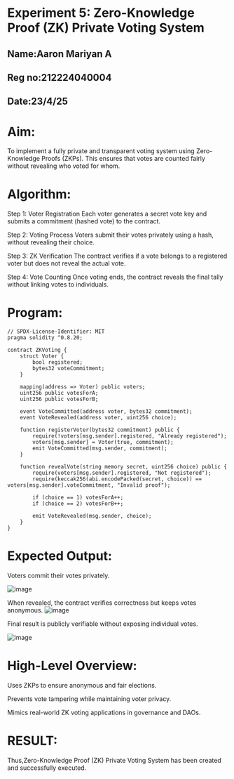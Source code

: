 # Experiment 5: Zero-Knowledge Proof (ZK) Private Voting System
## Name:Aaron Mariyan A
## Reg no:212224040004
## Date:23/4/25
# Aim:
To implement a fully private and transparent voting system using Zero-Knowledge Proofs (ZKPs). This ensures that votes are counted fairly without revealing who voted for whom.

# Algorithm:
Step 1:
Voter Registration
Each voter generates a secret vote key and submits a commitment (hashed vote) to the contract.


Step 2: Voting Process
Voters submit their votes privately using a hash, without revealing their choice.


Step 3: ZK Verification
The contract verifies if a vote belongs to a registered voter but does not reveal the actual vote.


Step 4: Vote Counting
Once voting ends, the contract reveals the final tally without linking votes to individuals.
# Program:
```
// SPDX-License-Identifier: MIT
pragma solidity ^0.8.20;

contract ZKVoting {
    struct Voter {
        bool registered;
        bytes32 voteCommitment;
    }

    mapping(address => Voter) public voters;
    uint256 public votesForA;
    uint256 public votesForB;

    event VoteCommitted(address voter, bytes32 commitment);
    event VoteRevealed(address voter, uint256 choice);

    function registerVoter(bytes32 commitment) public {
        require(!voters[msg.sender].registered, "Already registered");
        voters[msg.sender] = Voter(true, commitment);
        emit VoteCommitted(msg.sender, commitment);
    }

    function revealVote(string memory secret, uint256 choice) public {
        require(voters[msg.sender].registered, "Not registered");
        require(keccak256(abi.encodePacked(secret, choice)) == voters[msg.sender].voteCommitment, "Invalid proof");

        if (choice == 1) votesForA++;
        if (choice == 2) votesForB++;

        emit VoteRevealed(msg.sender, choice);
    }
}

```
# Expected Output:
Voters commit their votes privately.

![image](https://github.com/user-attachments/assets/2b2fa281-d897-495c-b24a-e5aebe044246)

When revealed, the contract verifies correctness but keeps votes anonymous.
![image](https://github.com/user-attachments/assets/284f2ba8-5778-48c7-91a4-be6602b15c10)


Final result is publicly verifiable without exposing individual votes.

![image](https://github.com/user-attachments/assets/0ccb9782-4257-4e42-b34f-c16f792a72e1)


# High-Level Overview:
Uses ZKPs to ensure anonymous and fair elections.

Prevents vote tampering while maintaining voter privacy.

Mimics real-world ZK voting applications in governance and DAOs.

# RESULT: 
Thus,Zero-Knowledge Proof (ZK) Private Voting System has been created and successfully executed.
